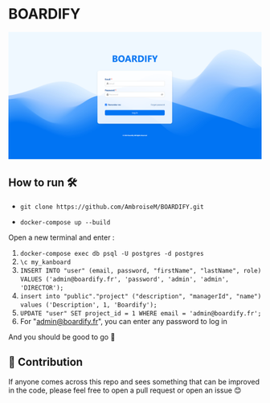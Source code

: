 # BOARDIFY

![Capture d'écran de l'application](home.PNG)


## How to run 🛠️

 * ``` git clone https://github.com/AmbroiseM/BOARDIFY.git ```

 * ``` docker-compose up --build ```

Open a new terminal and enter : 

1) ``` docker-compose exec db psql -U postgres -d postgres ```
2) ``` \c my_kanboard  ```
3) ``` INSERT INTO "user" (email, password, "firstName", "lastName", role) VALUES ('admin@boardify.fr', 'password', 'admin', 'admin', 'DIRECTOR'); ```
4) ``` insert into "public"."project" ("description", "managerId", "name") values ('Description', 1, 'Boardify'); ```
5) ``` UPDATE "user" SET project_id = 1 WHERE email = 'admin@boardify.fr'; ```
6) For "admin@boardify.fr", you can enter any password to log in

And you should be good to go 🚀 

## 🤝 Contribution
If anyone comes across this repo and sees something that can be improved in the code, please feel free to open a pull request or open an issue 😊
